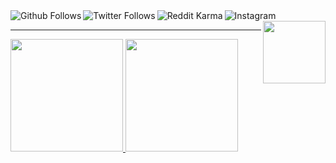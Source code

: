 <a href="https://github.com/caiiqef">
  <img align="left" alt="Github Follows" src="https://img.shields.io/github/followers/caiiqef?label=Follow&style=social" />
</a>

<a href="https://twitter.com/caiiqef">
  <img align="left" alt="Twitter Follows" src="https://img.shields.io/twitter/follow/caiiqef?label=Follow&style=social" />
</a>

<a href="https://reddit.com/user/caiiqef">
  <img align="left" alt="Reddit Karma" src="https://img.shields.io/reddit/user-karma/combined/caiiqef?style=social" />
</a>

<a href="https://instagram.com/caiiqef">
  <img align="left" alt="Instagram" src="https://img.shields.io/badge/Instagram-E4405F?style=for-the-badge&logo=instagram&logoColor=white" />
</a>

<img align='right' src='https://i.imgur.com/sv6ffPf.gif' width='100'>

<br />
<hr>
<a href="https://github.com/caiiqef">
  <img height="180em" src="https://github-readme-stats.vercel.app/api?username=caiiqef&show_icons=true&theme=vision-friendly-dark" style="max-width:100%;">
  <img height="180em" src="https://github-readme-stats-eight-theta.vercel.app/api/top-langs/?username=caiiqef&layout=compact&langs_count=8&border=true&theme=vision-friendly-dark" style="max-width:100%;">
</a>
